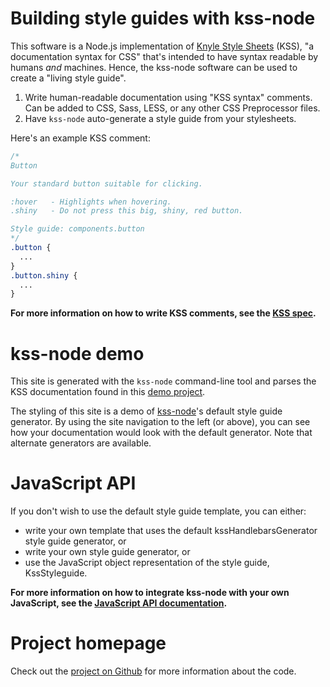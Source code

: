 # Building style guides with kss-node

This software is a Node.js implementation of [Knyle Style Sheets](https://github.com/kneath/kss) (KSS), "a documentation syntax for CSS" that's intended to have syntax readable by humans *and* machines. Hence, the kss-node software can be used to create a "living style guide".

1. Write human-readable documentation using "KSS syntax" comments. Can be added to CSS, Sass, LESS, or any other CSS Preprocessor files.
2. Have `kss-node` auto-generate a style guide from your stylesheets.

Here's an example KSS comment:
```css
/*
Button

Your standard button suitable for clicking.

:hover   - Highlights when hovering.
.shiny   - Do not press this big, shiny, red button.

Style guide: components.button
*/
.button {
  ...
}
.button.shiny {
  ...
}
```

**For more information on how to write KSS comments, see the [KSS spec](https://github.com/kss-node/kss/blob/spec/SPEC.md).**

# kss-node demo

This site is generated with the `kss-node` command-line tool and parses the KSS documentation found in this [demo project](https://github.com/kss-node/kss-node/tree/master/demo).

The styling of this site is a demo of [kss-node](https://github.com/kss-node/kss-node)'s default style guide generator. By using the site navigation to the left (or above), you can see how your documentation would look with the default generator. Note that alternate generators are available.

# JavaScript API

If you don't wish to use the default style guide template, you can either:
* write your own template that uses the default kssHandlebarsGenerator style guide generator, or
* write your own style guide generator, or
* use the JavaScript object representation of the style guide, KssStyleguide.

**For more information on how to integrate kss-node with your own JavaScript, see the [JavaScript API documentation](./section-javascript-api.html).**

# Project homepage

Check out the [project on Github](https://github.com/kss-node/kss-node) for more information about the code.
